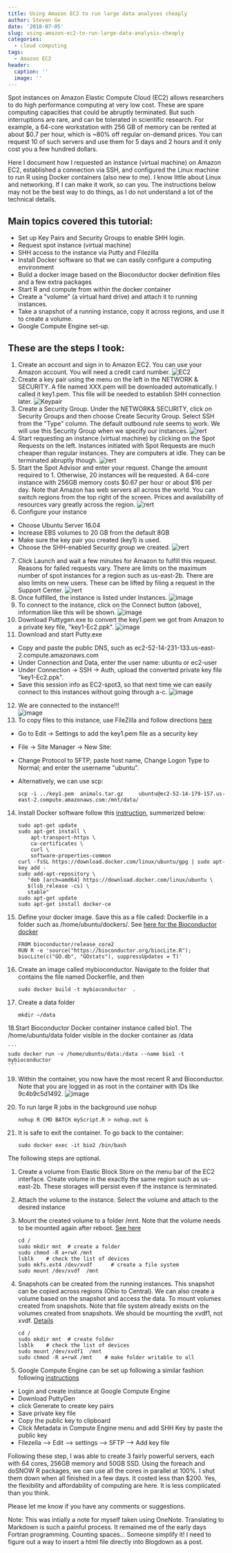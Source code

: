 ```yaml
---
title: Using Amazon EC2 to run large data analyses cheaply
author: Steven Ge
date: '2018-07-05'
slug: using-amazon-ec2-to-run-large-data-analysis-cheaply
categories:
  - cloud computing
tags:
  - Amazon EC2
header:
  caption: ''
  image: ''
---
```

Spot instances on Amazon Elastic Compute Cloud (EC2) allows researchers to do high performance computing at very low cost. These are spare computing capacities that could be abruptly terminated. But such interruptions are rare, and can be tolerated in scientific research.  For example, a 64-core workstation with 256 GB of memory can be rented at about $0.7 per hour, which is ~80% off regular on-demand prices. You can request 10 of such servers and use them for 5 days and 2 hours and it only cost you a few hundred dollars. 

Here I document how I requested an instance (virtual machine) on Amazon EC2, established a connection via SSH, and configured the Linux machine to run R using Docker containers (also new to me). I know little about Linux and networking. If I can make it work, so can you. The instructions below may not be the best way to do things, as I do not understand a lot of the technical details. 

## Main topics covered this tutorial:

* Set up Key Pairs and Security Groups to enable SHH login.
*	Request spot instance (virtual machine)
* SHH access to the instance via Putty and Filezilla
* Install Docker software so that we can easily configure a computing environment
* Build a docker image based on the Bioconductor docker definition files and a few extra packages
* Start R and compute from within the docker container
* Create a "volume" (a virtual hard drive) and attach it to running instances.
* Take a snapshot of a running instance, copy it across regions, and use it to create a volume.
* Google Compute Engine set-up.

## These are the steps I took:

1. Create an account and sign in to Amazon EC2. You can use your Amazon account. You will need a credit card number.
![EC2](/img/postEC2/image001.png)
2. Create a key pair using the menu on the left in the NETWORK & SECURITY. A file named XXX.pem will be downloaded automatically. I called it key1.pem. This file will be needed to establish SHH connection later.
![Keypair](/img/postEC2/image003.png)
3. Create a Security Group.  Under the NETWORK& SECURITY, click on Security Groups and then choose Create Security Group.  Select SSH from the "Type" column.  The default outbound rule seems to work. We will use this Security Group when we specify our instances.
![rert](/img/postEC2/image005.png)
4. Start requesting an instance (virtual machine) by clicking on the Spot Requests on the left. Instances initiated with Spot Requests are much cheaper than regular instances. They are computers at idle. They can be terminated abruptly though.
![rert](/img/postEC2/image007.png)
5.	Start the Spot Advisor and enter your request. Change the amount required to 1. Otherwise, 20 instances will be requested. A 64-core instance with 256GB memory costs $0.67 per hour or about $16 per day.  Note that Amazon has web servers all across the world. You can switch regions from the top right of the screen. Prices and availability of resources vary greatly across the region. 
![rert](/img/postEC2/image009.png)
6. Configure your instance
 - Choose Ubuntu Server 16.04
 - Increase EBS volumes to 20 GB from the default 8GB
 - Make sure the key pair you created (key1) is used.
 - Choose the SHH-enabled Security group we created. 
 ![rert](/img/postEC2/image011.png)
7.	Click Launch and wait a few minutes for Amazon to fulfill this request. Reasons for failed requests vary. There are limits on the maximum number of spot instances for a region such as us-east-2b. There are also limits on new users. These can be lifted by filing a request in the Support Center. 
 ![rert](/img/postEC2/image013.png)
8. Once fulfilled, the instance is listed under Instances. 
 ![image](/img/postEC2/image015.png)
9. To connect to the instance, click on the Connect button (above), information like this will be shown.
 ![image](/img/postEC2/image017.png)
10.	Download Puttygen.exe to convert the key1.pem we got from Amazon to a private key file, "key1-Ec2.ppk".  ![image](/img/postEC2/image019.png)
11.	Download and start Putty.exe
 - Copy and paste the public DNS, such as ec2-52-14-231-133.us-east-2.compute.amazonaws.com
 - Under Connection and Data, enter the user name: ubuntu or ec2-user
 - Under Connection -> SSH  -> Auth, upload the converted private key file "key1-Ec2.ppk". 
 - Save this session info as EC2-spot3, so that next time we can easily connect to this instances without going through a-c. 
 ![image](/img/postEC2/image021.png)
12.	We are connected to the instance!!!  
 ![image](/img/postEC2/image023.png)
13.	To copy files to this instance, use FileZilla and follow directions [here](http://angus.readthedocs.io/en/2014/amazon/transfer-files-between-instance.html)
 - Go to Edit -> Settings to add the key1.pem file as a security key
 - File -> Site Manager -> New Site: 
 - Change Protocol to SFTP;  paste host name, Change Logon Type to Normal;  and enter the username "ubuntu". 
 - Alternatively, we can use scp: 

    ```
    scp -i ../key1.pem  animals.tar.gz     ubuntu@ec2-52-14-179-157.us-east-2.compute.amazonaws.com:/mnt/data/
     ```
14.	Install Docker software follow this [instruction](https://docs.docker.com/install/linux/docker-ce/ubuntu/#install-using-the-repository), summerized below:

    ```
    sudo apt-get update
    sudo apt-get install \
        apt-transport-https \
        ca-certificates \
        curl \
        software-properties-common
    curl -fsSL https://download.docker.com/linux/ubuntu/gpg | sudo apt-key add -
    sudo add-apt-repository \
       "deb [arch=amd64] https://download.docker.com/linux/ubuntu \
       $(lsb_release -cs) \
       stable"
    sudo apt-get update
    sudo apt-get install docker-ce
    ```
15. Define your docker image. Save this  as a file called: Dockerfile in a folder such as /home/ubuntu/dockers/. See [here for the Bioconductor docker](https://www.bioconductor.org/help/docker/)

    ```
    FROM bioconductor/release_core2
    RUN R -e 'source("https://bioconductor.org/biocLite.R");
    biocLite(c("GO.db", "GOstats"), suppressUpdates = T)'
    ```
16.	Create an image called mybioconductor. Navigate to the folder that contains the file named Dockerfile, and then 

    ```
    sudo docker build -t mybioconductor  .
    ```
17. Create a data folder

    ```
    mkdir ~/data
    ```
18.Start Bioconductor Docker container instance called bio1. The /home/ubuntu/data folder visible in the docker container as /data

    ```
    sudo docker run -v /home/ubuntu/data:/data --name bio1 -t         mybioconductor 
    ```
19. Within the container, you now have the most recent R and Bioconductor. Note that you are logged in as root in the container with IDs like 9c4b9c5d1492.
 ![image](/img/postEC2/image025.png)
20. To run large R jobs in the background use nohup

    ```
    nohup R CMD BATCH myScript.R > nohup.out & 
    ```
21. It is safe to exit the container. To go back to the container:

    ```
    sudo docker exec -it bio2 /bin/bash 
    ```

The following steps are optional. 

1. Create a volume from Elastic Block Store on the menu bar of the EC2 interface.
Create volume in the exactly the same region such as us-east-2b. These storages will persist even if the instance is terminated.
2. Attach the volume to the instance.  Select the volume and attach to the desired instance
3. Mount the created volume to a folder /mnt. Note that the volume needs to be mounted again after reboot. [See here](https://n2ws.com/blog/how-to-guides/connect-aws-ebs-volume-another-instance)

    ```
    cd /
    sudo mkdir mnt  # create a folder
    sudo chmod -R a+rwX /mnt
    lsblk    # check the list of devices 
    sudo mkfs.ext4 /dev/xvdf      # create a file system
    sudo mount /dev/xvdf  /mnt 
    ```
4. Snapshots can be created from the running instances. This snapshot can be copied across regions (Ohio to Central). We can also create a volume based on the snapshot and access the data. To mount volumes created from snapshots. Note that file system already exists on the volumes created from snapshots. We should be mounting the xvdf1, not xvdf. [Details](https://serverfault.com/questions/632905/cannot-mount-an-existing-ebs-on-aws)

    ```
    cd /
    sudo mkdir mnt  # create folder
    lsblk    # check the list of devices 
    sudo mount /dev/xvdf1  /mnt      
    sudo chmod -R a+rwX /mnt    # make folder writable to all
    ```
5. Google Compute Engine can be set up following a similar fashion following [instructions](https://www.onepagezen.com/google-cloud-ftp-filezilla-quick-start/)
 - Login and create instance at Google  Compute Engine 
 - Download PuttyGen
 - click Generate to create key pairs
 - Save private key file
 - Copy the public key to clipboard
 - Click Metadata in Compute Engine menu and add SHH Key by paste the public key
 - Filezella --> Edit --> settings --> SFTP  --> Add key file
 
 
 Following these step, I was able to create 3 fairly powerful servers, each with 64 cores, 256GB memory and 50GB SSD. Using the foreach and doSNOW  R packages, we can use all the cores in parallel at 100%.  I shut them down when all finished in a few days. It costed less than $200. Yes, the flexibility and affordability of computing are here. It is less complicated than you think. 
 
Please let me know if you have any comments or suggestions. 
 
Note: This was intially a note for myself taken using OneNote. Translating to Markdown is such a painful process. It remained me of the early days Fortran programming. Counting spaces... Someone simplify it! I need to figure out a way to insert a html file directly into Blogdown as a post. 
 


